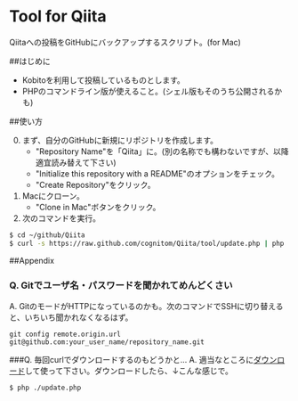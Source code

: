 Tool for Qiita
=====

Qiitaへの投稿をGitHubにバックアップするスクリプト。(for Mac)

##はじめに

* Kobitoを利用して投稿しているものとします。
* PHPのコマンドライン版が使えること。(シェル版もそのうち公開されるかも)

##使い方

0. まず、自分のGitHubに新規にリポジトリを作成します。
	* "Repository Name"を「Qiita」に。(別の名称でも構わないですが、以降適宜読み替えて下さい)
	* "Initialize this repository with a README"のオプションをチェック。
	* "Create Repository"をクリック。
0. Macにクローン。
	* "Clone in Mac"ボタンをクリック。
0. 次のコマンドを実行。

```sh
$ cd ~/github/Qiita
$ curl -s https://raw.github.com/cognitom/Qiita/tool/update.php | php
```

##Appendix

### Q. Gitでユーザ名・パスワードを聞かれてめんどくさい
A. GitのモードがHTTPになっているのかも。次のコマンドでSSHに切り替えると、いちいち聞かれなくなるはず。

```
git config remote.origin.url git@github.com:your_user_name/repository_name.git
```

###Q. 毎回curlでダウンロードするのもどうかと...
A. 適当なところに[ダウンロード](https://raw.github.com/cognitom/Qiita/tool/update.php)して使って下さい。ダウンロードしたら、↓こんな感じで。

```
$ php ./update.php
```